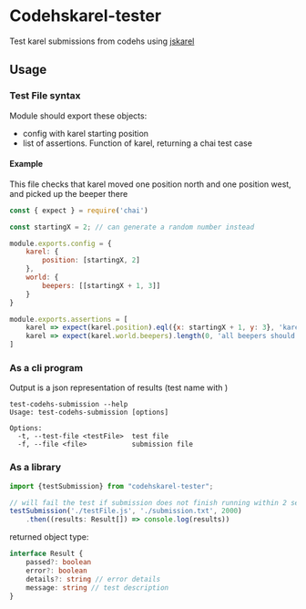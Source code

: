 # Codehskarel-tester
Test karel submissions from codehs using [jskarel](https://github.com/freeuni-digital-technologies/jskarel)

## Usage
### Test File syntax
Module should export these objects:
- config with karel starting position
- list of assertions. Function of karel, returning a chai test case

#### Example
This file checks that karel moved one position north and one position west, and picked up the beeper there

```javascript
const { expect } = require('chai')

const startingX = 2; // can generate a random number instead

module.exports.config = {
    karel: {
        position: [startingX, 2]
    },
    world: {
        beepers: [[startingX + 1, 3]]
    }
}

module.exports.assertions = [
    karel => expect(karel.position).eql({x: startingX + 1, y: 3}, 'karel should finish on 3x3'),
    karel => expect(karel.world.beepers).length(0, 'all beepers should be picked up')
]
```

### As a cli program
Output is a json representation of results (test name with )
```shell
test-codehs-submission --help
Usage: test-codehs-submission [options]

Options:
  -t, --test-file <testFile>  test file
  -f, --file <file>           submission file
```

### As a library

```typescript
import {testSubmission} from "codehskarel-tester";

// will fail the test if submission does not finish running within 2 seconds
testSubmission('./testFile.js', './submission.txt', 2000)
    .then((results: Result[]) => console.log(results))
```

returned object type:
```typescript
interface Result {
    passed?: boolean
    error?: boolean
    details?: string // error details
    message: string // test description
}
```
